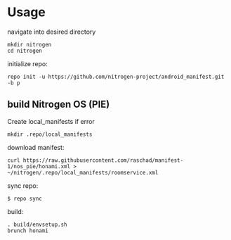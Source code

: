 Usage
=====
navigate into desired directory
       
    mkdir nitrogen
    cd nitrogen

initialize repo:

    repo init -u https://github.com/nitrogen-project/android_manifest.git -b p

build Nitrogen OS (PIE)
---------------
Create local_manifests if error
    
    mkdir .repo/local_manifests

download manifest: 

    curl https://raw.githubusercontent.com/raschad/manifest-1/nos_pie/honami.xml > ~/nitrogen/.repo/local_manifests/roomservice.xml

sync repo:

    $ repo sync

build:

    . build/envsetup.sh
    brunch honami
